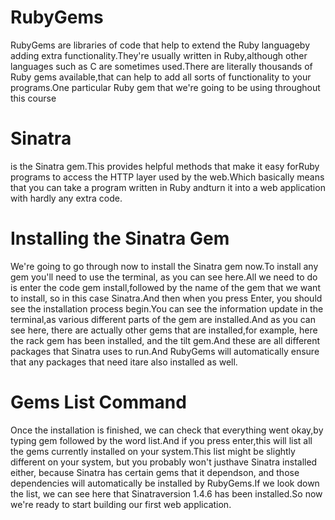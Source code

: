 # RubyGems

RubyGems are libraries of code that help to extend the Ruby languageby adding extra functionality.They're usually written in Ruby,although other languages such as C are sometimes used.There are literally thousands of Ruby gems available,that can help to add all sorts of functionality to your programs.One particular Ruby gem that we're going to be using throughout this course

# Sinatra

is the Sinatra gem.This provides helpful methods that make it easy forRuby programs to access the HTTP layer used by the web.Which basically means that you can take a program written in Ruby andturn it into a web application with hardly any extra code.

# Installing the Sinatra Gem

We're going to go through now to install the Sinatra gem now.To install any gem you'll need to use the terminal, as you can see here.All we need to do is enter the code gem install,followed by the name of the gem that we want to install, so in this case Sinatra.And then when you press Enter, you should see the installation process begin.You can see the information update in the terminal,as various different parts of the gem are installed.And as you can see here, there are actually other gems that are installed,for example, here the rack gem has been installed, and the tilt gem.And these are all different packages that Sinatra uses to run.And RubyGems will automatically ensure that any packages that need itare also installed as well.

# Gems List Command

Once the installation is finished, we can check that everything went okay,by typing gem followed by the word list.And if you press enter,this will list all the gems currently installed on your system.This list might be slightly different on your system, but you probably won't justhave Sinatra installed either, because Sinatra has certain gems that it dependson, and those dependencies will automatically be installed by RubyGems.If we look down the list, we can see here that Sinatraversion 1.4.6 has been installed.So now we're ready to start building our first web application.